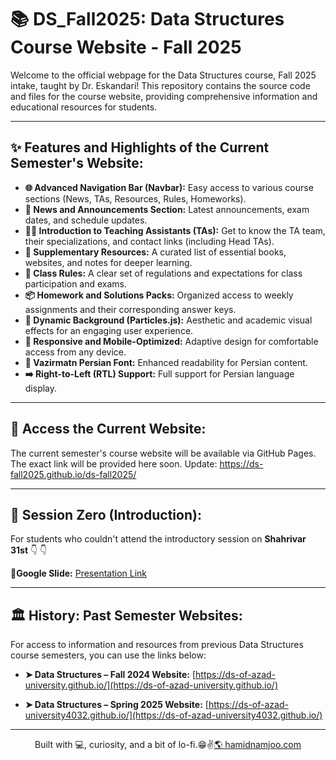 # 📚 DS_Fall2025: Data Structures Course Website - Fall 2025

Welcome to the official webpage for the Data Structures course, Fall 2025 intake, taught by Dr. Eskandari! This repository contains the source code and files for the course website, providing comprehensive information and educational resources for students.

---

## ✨ Features and Highlights of the Current Semester's Website:

* **🌐 Advanced Navigation Bar (Navbar):** Easy access to various course sections (News, TAs, Resources, Rules, Homeworks).
* **📢 News and Announcements Section:** Latest announcements, exam dates, and schedule updates.
* **🧑‍🏫 Introduction to Teaching Assistants (TAs):** Get to know the TA team, their specializations, and contact links (including Head TAs).
* **📖 Supplementary Resources:** A curated list of essential books, websites, and notes for deeper learning.
* **📜 Class Rules:** A clear set of regulations and expectations for class participation and exams.
* **📦 Homework and Solutions Packs:** Organized access to weekly assignments and their corresponding answer keys.
* **🌌 Dynamic Background (Particles.js):** Aesthetic and academic visual effects for an engaging user experience.
* **📱 Responsive and Mobile-Optimized:** Adaptive design for comfortable access from any device.
* **📝 Vazirmatn Persian Font:** Enhanced readability for Persian content.
* **➡️ Right-to-Left (RTL) Support:** Full support for Persian language display.

---

## 🚀 Access the Current Website:

The current semester's course website will be available via GitHub Pages. The exact link will be provided here soon.
Update: https://ds-fall2025.github.io/ds-fall2025/

---

## 📖 Session Zero (Introduction):

For students who couldn't attend the introductory session on **Shahrivar 31st** 👇 👇 

**🔗Google Slide:**
    [Presentation Link](https://docs.google.com/presentation/d/13biFWOOI3RiMyFXex7bhi9qkbbEO1GnOQXr7lZbhlyE/edit?usp=sharing)

---

## 🏛️ History: Past Semester Websites:

For access to information and resources from previous Data Structures course semesters, you can use the links below:

* **➤ Data Structures – Fall 2024 Website:**
    [https://ds-of-azad-university.github.io/](https://ds-of-azad-university.github.io/)

* **➤ Data Structures – Spring 2025 Website:**
    [https://ds-of-azad-university4032.github.io/](https://ds-of-azad-university4032.github.io/)

---

<p align="center">Built with 💻, curiosity, and a bit of lo-fi.😁✌️<a href="https://hamidnamjoo.com" target="_blank">🌎 hamidnamjoo.com</a></p>
